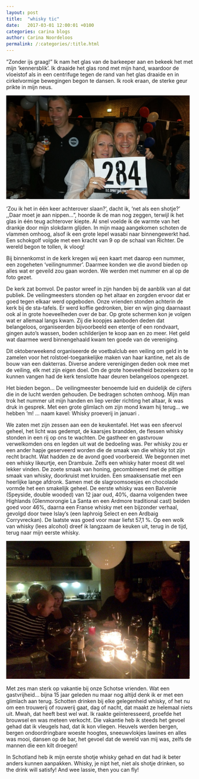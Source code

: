 ```yaml
---
layout: post
title:  "whisky tic"
date:   2017-03-01 12:00:01 +0100
categories: carina blogs
author: Carina Noordeloos
permalink: /:categories/:title.html
---
```

”Zonder ijs graag!” Ik nam het glas van de barkeeper aan en bekeek het met mijn ‘kennersblik’. Ik draaide het glas rond met mijn hand, waardoor de vloeistof als in een centrifuge tegen de rand van het glas draaide en in cirkelvormige bewegingen begon te dansen. Ik rook eraan, de sterke geur prikte in mijn neus.

<div style="margin:0 10px 10px 0"><img src="/assets/whisky tic 01.jpg"/></div>

‘Zou ik het in één keer achterover slaan?’, dacht ik, ‘net als een shotje?’ ,,Daar moet je aan nippen…”, hoorde ik de man nog zeggen, terwijl ik het glas in één teug achterover kiepte. Al snel voelde ik de warmte van het drankje door mijn slokdarm glijden. In mijn maag aangekomen schoten de vlammen omhoog, alsof ik een grote lepel wasabi naar binnengewerkt had. Een schokgolf volgde met een kracht van 9 op de schaal van Richter. De wereld begon te tollen, ik vloog!

Bij binnenkomst in de kerk kregen wij een kaart met daarop een nummer, een zogeheten ‘veilingnummer’. Daarmee konden we die avond bieden op alles wat er geveild zou gaan worden. We werden met nummer en al op de foto gezet.

De kerk zat bomvol. De pastor wreef in zijn handen bij de aanblik van al dat publiek. De veilingmeesters stonden op het altaar en zorgden ervoor dat er goed tegen elkaar werd opgeboden. Onze vrienden stonden achterin de kerk bij de sta-tafels. Er werd koffie gedronken, bier en wijn ging daarnaast ook al in grote hoeveelheden over de bar. Op grote schermen kon je volgen wat er allemaal langs kwam. Zij die koopjes aanboden deden dat belangeloos, organiseerden bijvoorbeeld een etentje of een rondvaart, gingen auto’s wassen, boden schilderijen te koop aan en zo meer. Het geld wat daarmee werd binnengehaald kwam ten goede van de vereniging.

Dit oktoberweekend organiseerde de voetbalclub een veiling om geld in te zamelen voor het rolstoel-toegankelijke maken van haar kantine, net als de bouw van een dakterras. Diverse andere verenigingen deden ook mee met de veiling, elk met zijn eigen doel. Om de grote hoeveelheid bezoekers op te kunnen vangen had de kerk tenslotte haar deuren belangeloos opengezet.

Het bieden begon… De veilingmeester benoemde luid en duidelijk de cijfers die in de lucht werden gehouden. De bedragen schoten omhoog. Mijn man trok het nummer uit mijn handen en liep verder richting het altaar, ik was druk in gesprek. Met een grote glimlach om zijn mond kwam hij terug… we hebben ‘m! … naam kavel: Whisky proeverij in januari .

We zaten met zijn zessen aan een de keukentafel. Het was een sfeervol geheel, het licht was gedempt, de kaarsjes brandden, de flessen whisky stonden in een rij op ons te wachten. De gastheer en gastvrouw verwelkomden ons en legden uit wat de bedoeling was. Per whisky zou er een ander hapje geserveerd worden die de smaak van die whisky tot zijn recht bracht. Wat hadden ze de avond goed voorbereid. We begonnen met een whisky likeurtje, een Drambuie. Zelfs een whisky hater moest dit wel lekker vinden. De zoete smaak van honing, gecombineerd met de pittige smaak van whisky, doorkruist met kruiden. Een smaaksensatie met een heerlijke lange afdronk. Samen met de slagroomsoesjes en chocolade vormde het een smakelijk geheel. De eerste whisky was een Balvenie (Speyside, double wooded) van 12 jaar oud, 40%, daarna volgenden twee Highlands (Glenmorongie La Santa en een Ardmore traditional cast) beiden goed voor 46%, daarna een Franse whisky met een bijzonder verhaal, gevolgd door twee Islay’s (een Iaphroig Select en een Ardbaig Corryvreckan). De laatste was goed voor maar liefst 57,1 %. Op een wolk van whisky (lees alcohol) dreef ik langzaam de keuken uit, terug in de tijd, terug naar mijn eerste whisky.

<div style="margin:0 10px 10px 0"><img src="/assets/whisky tic 02.jpg"></div>

Met zes man sterk op vakantie bij onze Schotse vrienden. Wat een gastvrijheid… bijna 15 jaar geleden nu maar nog altijd denk ik er met een glimlach aan terug. Schotten drinken bij elke gelegenheid whisky, of het nu om een trouwerij of rouwerij gaat, dag of nacht, dat maakt ze helemaal niets uit. Mwah, dat heeft best wel wat. Ik raakte geïnteresseerd, proefde het brouwsel en was meteen verkocht. Die vakantie heb ik steeds het gevoel gehad dat ik vleugels had, dat ik kon vliegen. Heuvels werden bergen, bergen ondoordringbare woeste hoogtes, sneeuwvlokjes lawines en alles was mooi, dansen op de bar, het gevoel dat de wereld van mij was, zelfs de mannen die een kilt droegen!

In Schotland heb ik mijn eerste shotje whisky gehad en dat had ik beter anders kunnen aanpakken. Whisky, je nipt het, niet als shotje drinken, so the drink will satisfy! And wee lassie, then you can fly!
